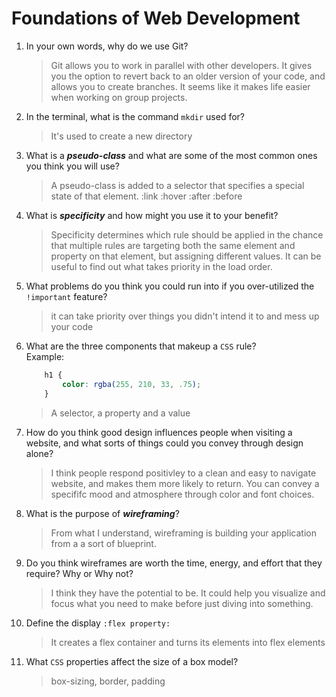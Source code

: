 # Foundations of Web Development
01. In your own words, why do we use Git?
    > Git allows you to work in parallel with other developers. It gives you the option to revert back to an older version of your code, and allows you to create branches.
    It seems like it makes life easier when working on group projects. 

02. In the terminal, what is the command `mkdir` used for?
    > It's used to create a new directory 

03. What is a ***pseudo-class*** and what are some of the most common ones you think you will use?
    > A pseudo-class is added to a selector that specifies a special state of that element. 
    :link :hover :after :before

04. What is ***specificity*** and how might you use it to your benefit?
    > Specificity determines which rule should be applied in the chance that multiple rules are targeting both the same element and property on that element, but assigning different values. It can be useful to find out what takes priority in the load order.

05. What problems do you think you could run into if you over-utilized the `!important` feature?
    > it can take priority over things you didn't intend it to and mess up your code

06. What are the three components that makeup a `CSS` rule? <br> Example:

    ```css
        h1 {
            color: rgba(255, 210, 33, .75);
        }
    ```

    > A selector, a property and a value

07. How do you think good design influences people when visiting a website, and what sorts of things could you convey through design alone?
    > I think people respond positivley to a clean and easy to navigate website, and makes them more likely to return. You can convey a specififc mood and atmosphere through color and font choices.

08. What is the purpose of ***wireframing***?
    > From what I understand, wireframing is building your application from a a sort of blueprint.

09. Do you think wireframes are worth the time, energy, and effort that they require? Why or Why not?
    > I think they have the potential to be. It could help you visualize and focus what you need to make before just diving into something.

10. Define the display `:flex property:`
    > It creates a flex container and turns its elements into flex elements

11. What `CSS` properties affect the size of a box model?
    > box-sizing, border, padding

